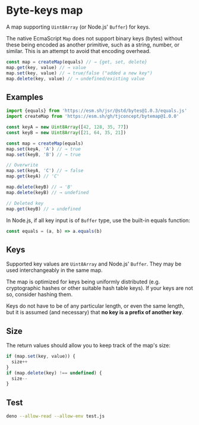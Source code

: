 # Byte-keys map

A map supporting `Uint8Array` (or Node.js' `Buffer`) for keys.

The native EcmaScript `Map` does not support binary keys (bytes) without these
being encoded as another primitive, such as a string, number, or similar. This
is an attempt to avoid that encoding overhead.

```js
const map = createMap(equals) // → {get, set, delete}
map.get(key, value) // → value
map.set(key, value) // → true/false ("added a new key")
map.delete(key, value) // → undefined/existing value
```

## Examples

```js
import {equals} from 'https://esm.sh/jsr/@std/bytes@1.0.3/equals.js'
import createMap from 'https://esm.sh/gh/tjconcept/bytemap@1.0.0'

const keyA = new Uint8Array([42, 128, 35, 77])
const keyB = new Uint8Array([21, 64, 35, 21])

const map = createMap(equals)
map.set(keyA, 'A') // → true
map.set(keyB, 'B') // → true

// Overwrite
map.set(keyA, 'C') // → false
map.get(keyA) // 'C'

map.delete(keyB) // → 'B'
map.delete(keyB) // → undefined

// Deleted key
map.get(keyB) // → undefined
```

In Node.js, if all key input is of `Buffer` type, use the built-in equals
function:

```js
const equals = (a, b) => a.equals(b)
```

## Keys

Supported key values are `Uint8Array` and Node.js' `Buffer`. They may be used
interchangeably in the same map.

The map is optimized for keys being uniformly distributed (e.g. cryptographic
hashes or other suitable hash table keys). If your keys are not so, consider
hashing them.

Keys do not have to be of any particular length, or even the same length, but it
is assumed (and necessary) that **no key is a prefix of another key**.

## Size

The return values should allow you to keep track of the map's size:

```js
if (map.set(key, value)) {
  size++
}
if (map.delete(key) !== undefined) {
  size--
}
```

## Test

```sh
deno --allow-read --allow-env test.js
```
